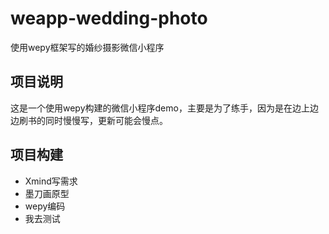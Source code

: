 # weapp-wedding-photo
使用wepy框架写的婚纱摄影微信小程序

## 项目说明

这是一个使用wepy构建的微信小程序demo，主要是为了练手，因为是在边上边边刷书的同时慢慢写，更新可能会慢点。

## 项目构建

- Xmind写需求
- 墨刀画原型
- wepy编码
- 我去测试
